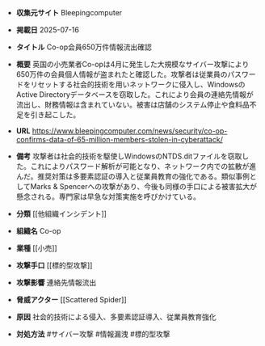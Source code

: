 - **収集元サイト**
Bleepingcomputer

- **掲載日**
2025-07-16

- **タイトル**
Co-op会員650万件情報流出確認

- **概要**
英国の小売業者Co-opは4月に発生した大規模なサイバー攻撃により650万件の会員個人情報が盗まれたと確認した。攻撃者は従業員のパスワードをリセットする社会的技術を用いネットワークに侵入し、WindowsのActive Directoryデータベースを窃取した。これにより会員の連絡先情報が流出し、財務情報は含まれていない。被害は店舗のシステム停止や食料品不足を引き起こした。

- **URL**
https://www.bleepingcomputer.com/news/security/co-op-confirms-data-of-65-million-members-stolen-in-cyberattack/

- **備考**
攻撃者は社会的技術を駆使しWindowsのNTDS.ditファイルを窃取した。これによりパスワード解析が可能となり、ネットワーク内での拡散が進んだ。推奨対策は多要素認証の導入と従業員教育の強化である。類似事例としてMarks & Spencerへの攻撃があり、今後も同様の手口による被害拡大が懸念される。専門家は早急な対策実施を呼びかけている。

- **分類**
[[他組織インシデント]]

- **組織名**
Co-op

- **業種**
[[小売]]

- **攻撃手口**
[[標的型攻撃]]

- **攻撃影響**
連絡先情報流出

- **脅威アクター**
[[Scattered Spider]]

- **原因**
社会的技術による侵入、多要素認証導入、従業員教育強化

- **対処方法**
#サイバー攻撃 #情報漏洩 #標的型攻撃

